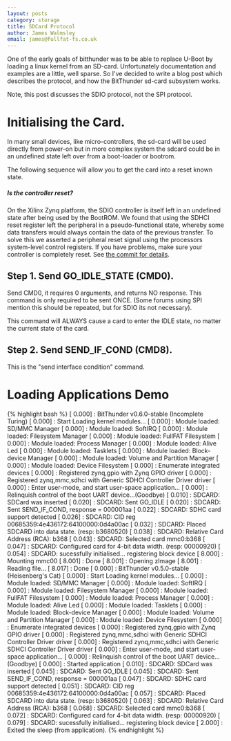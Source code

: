 ```yaml
---
layout: posts
category: storage
title: SDCard Protocol
author: James Walmsley
email: james@fullfat-fs.co.uk
---
```


One of the early goals of bitthunder was to be able to replace U-Boot by loading a linux
kernel from an SD-card. Unfortunately documentation and examples are a little, well sparse. So I've decided to write
a blog post which describes the protocol, and how the BitThunder sd-card subsystem works.

Note, this post discusses the SDIO protocol, not the SPI protocol.

# Initialising the Card.

In many small devices, like micro-controllers, the sd-card will be used directly from power-on
but in more complex system the sdcard could be in an undefined state left over from a
boot-loader or bootrom.

The following sequence will allow you to get the card into a reset known state.

<div class="note info">
  <h5>Is the controller reset?</h5>
  <p>
	On the Xilinx Zynq platform, the SDIO controller is itself left in an undefined state after being used by the BootROM.
  	We found that using the SDHCI reset register left the peripheral in a pseudo-functional state, whereby some data transfers
	would always contain the data of the previous transfer. To solve this we asserted a peripheral reset signal using the
	processors system-level control registers. If you have problems, make sure your controller is completely reset.
	See <a href="https://github.com/jameswalmsley/bitthunder/commit/18a55f3963d473b212e7f9783918bc0cfa0349c9"> the commit for details</a>.
	</p>
</div>

## Step 1. Send GO_IDLE_STATE (CMD0).

Send CMD0, it requires 0 arguments, and returns NO response. This command is only required
to be sent ONCE. (Some forums using SPI mention this should be repeated, but for SDIO its not necessary).

This command will ALWAYS cause a card to enter the IDLE state, no matter the current state of the card.

## Step 2. Send SEND_IF_COND (CMD8).

This is the "send interface condition" command.


# Loading Applications Demo

{% highlight bash %}
[    0.000] : BitThunder v0.6.0-stable (Incomplete Turing)
[    0.000] : Start Loading kernel modules...
[    0.000] : Module loaded: SD/MMC Manager
[    0.000] : Module loaded: SoftIRQ
[    0.000] : Module loaded: Filesystem Manager
[    0.000] : Module loaded: FullFAT Filesystem
[    0.000] : Module loaded: Process Manager
[    0.000] : Module loaded: Alive Led
[    0.000] : Module loaded: Tasklets
[    0.000] : Module loaded: Block-device Manager
[    0.000] : Module loaded: Volume and Partition Manager
[    0.000] : Module loaded: Device Filesystem
[    0.000] : Enumerate integrated devices
[    0.000] : Registered zynq,gpio with Zynq GPIO driver
[    0.000] : Registered zynq,mmc,sdhci with Generic SDHCI Controller Driver driver
[    0.000] : Enter user-mode, and start user-space application...
[    0.000] : Relinquish control of the boot UART device...(Goodbye)
[    0.010] : SDCARD: SDCard was inserted
[    0.020] : SDCARD: Sent GO_IDLE
[    0.020] : SDCARD: Sent SEND_IF_COND, response = 000001aa
[    0.022] : SDCARD: SDHC card support detected
[    0.026] : SDCARD: CID reg 00685359:4e436172:64100000:0d4a00ac
[    0.032] : SDCARD: Placed SDCARD into data state. (resp: b3680520)
[    0.038] : SDCARD: Relative Card Address (RCA): b368
[    0.043] : SDCARD: Selected card mmc0:b368
[    0.047] : SDCARD: Configured card for 4-bit data width. (resp: 00000920)
[    0.054] : SDCARD: sucessfully initialised... registering block device
[    8.000] : Mounting mmc00
[    8.001] : Done
[    8.001] : Opening zImage
[    8.001] : Reading file...
[    8.017] : Done
[    0.000] : BitThunder v0.5.0-stable (Heisenberg's Cat)
[    0.000] : Start Loading kernel modules...
[    0.000] : Module loaded: SD/MMC Manager
[    0.000] : Module loaded: SoftIRQ
[    0.000] : Module loaded: Filesystem Manager
[    0.000] : Module loaded: FullFAT Filesystem
[    0.000] : Module loaded: Process Manager
[    0.000] : Module loaded: Alive Led
[    0.000] : Module loaded: Tasklets
[    0.000] : Module loaded: Block-device Manager
[    0.000] : Module loaded: Volume and Partition Manager
[    0.000] : Module loaded: Device Filesystem
[    0.000] : Enumerate integrated devices
[    0.000] : Registered zynq,gpio with Zynq GPIO driver
[    0.000] : Registered zynq,mmc,sdhci with Generic SDHCI Controller Driver driver
[    0.000] : Registered zynq,mmc,sdhci with Generic SDHCI Controller Driver driver
[    0.000] : Enter user-mode, and start user-space application...
[    0.000] : Relinquish control of the boot UART device...(Goodbye)
[    0.000] : Started application
[    0.010] : SDCARD: SDCard was inserted
[    0.045] : SDCARD: Sent GO_IDLE
[    0.045] : SDCARD: Sent SEND_IF_COND, response = 000001aa
[    0.047] : SDCARD: SDHC card support detected
[    0.051] : SDCARD: CID reg 00685359:4e436172:64100000:0d4a00ac
[    0.057] : SDCARD: Placed SDCARD into data state. (resp: b3680520)
[    0.063] : SDCARD: Relative Card Address (RCA): b368
[    0.068] : SDCARD: Selected card mmc0:b368
[    0.072] : SDCARD: Configured card for 4-bit data width. (resp: 00000920)
[    0.079] : SDCARD: sucessfully initialised... registering block device
[    2.000] : Exited the sleep (from application).
{% endhighlight %}
